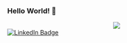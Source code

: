 ### Hello World! 👋
<div id="header" align="center">
<img src="C:\Users\marce\Desktop\avatar2.png" />
</div>
<div id="badges">
  <a href="https://www.linkedin.com/in/marcela-alonso-sandoval/">
  <img "src=https://img.shields.io/badge/LinkedIn-blue?logo=linkedin&logoColor=white&style=for-the-badge" alt="LinkedIn Badge"/>
  </div>
<!--
**marcelaalonsos/marcelaalonsos** is a ✨ _special_ ✨ repository because its `README.md` (this file) appears on your GitHub profile.

Here are some ideas to get you started:

- 🔭 I’m currently working on ...
- 🌱 I’m currently learning ...
- 👯 I’m looking to collaborate on ...
- 🤔 I’m looking for help with ...
- 💬 Ask me about ...
- 📫 How to reach me: ...
- 😄 Pronouns: ...
- ⚡ Fun fact: ...
-->
